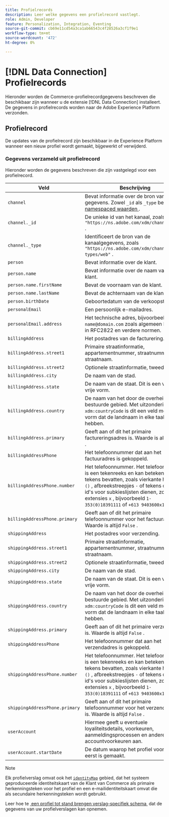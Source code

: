 ```yaml
---
title: Profielrecords
description: Leer welke gegevens een profielrecord vastlegt.
role: Admin, Developer
feature: Personalization, Integration, Eventing
source-git-commit: cb69e11cd54a3ca1ab66543c4f28526a3cf1f9e1
workflow-type: tm+mt
source-wordcount: '472'
ht-degree: 0%

---
```


# [!DNL Data Connection] Profielrecords

Hieronder worden de Commerce-profielrecordgegevens beschreven die beschikbaar zijn wanneer u de extensie [!DNL Data Connection] installeert. De gegevens in profielrecords worden naar de Adobe Experience Platform verzonden.

## Profielrecord

De updates van de profielrecord zijn beschikbaar in de Experience Platform wanneer een nieuw profiel wordt gemaakt, bijgewerkt of verwijderd.

### Gegevens verzameld uit profielrecord

Hieronder worden de gegevens beschreven die zijn vastgelegd voor een profielrecord.

| Veld | Beschrijving |
|---|---|
| `channel` | Bevat informatie over de bron van de gegevens. Zowel `_id` als `_type` bevatten [&#x200B; namespaced waarden &#x200B;](https://experienceleague.adobe.com/nl/docs/experience-platform/xdm/schema/namespaces). |
| `channel._id` | De unieke id van het kanaal, zoals `"https://ns.adobe.com/xdm/channels/web"` . |
| `channel._type` | Identificeert de bron van de kanaalgegevens, zoals `"https://ns.adobe.com/xdm/channel-types/web"` . |
| `person` | Bevat informatie over de klant. |
| `person.name` | Bevat informatie over de naam van de klant. |
| `person.name.firstName` | Bevat de voornaam van de klant. |
| `person.name.lastName` | Bevat de achternaam van de klant. |
| `person.birthDate` | Geboortedatum van de verkoopster. |
| `personalEmail` | Een persoonlijk e-mailadres. |
| `personalEmail.address` | Het technische adres, bijvoorbeeld, `name@domain.com` zoals algemeen bepaald in RFC2822 en verdere normen. |
| `billingAddress` | Het postadres van de facturering. |
| `billingAddress.street1` | Primaire straatinformatie, appartementnummer, straatnummer en straatnaam. |
| `billingAddress.street2` | Optionele straatinformatie, tweede regel. |
| `billingAddress.city` | De naam van de stad. |
| `billingAddress.state` | De naam van de staat. Dit is een veld met vrije vorm. |
| `billingAddress.country` | De naam van het door de overheid bestuurde gebied. Met uitzondering van `xdm:countryCode` is dit een veld met vrije vorm dat de landnaam in elke taal kan hebben. |
| `billingAddress.primary` | Geeft aan of dit het primaire factureringsadres is. Waarde is altijd `False` . |
| `billingAddressPhone` | Het telefoonnummer dat aan het factuuradres is gekoppeld. |
| `billingAddressPhone.number` | Het telefoonnummer. Het telefoonnummer is een tekenreeks en kan betekenisvolle tekens bevatten, zoals vierkante haakjes `()` , afbreekstreepjes `-` of tekens die als id&#39;s voor subkieslijsten dienen, zoals extensies `x` , bijvoorbeeld `1-353(0)18391111` of `+613 9403600x1234` . |
| `billingAddressPhone.primary` | Geeft aan of dit het primaire telefoonnummer voor het factuuradres is. Waarde is altijd `False` . |
| `shippingAddress` | Het postadres voor verzending. |
| `shippingAddress.street1` | Primaire straatinformatie, appartementnummer, straatnummer en straatnaam. |
| `shippingAddress.street2` | Optionele straatinformatie, tweede regel. |
| `shippingAddress.city` | De naam van de stad. |
| `shippingAddress.state` | De naam van de staat. Dit is een veld met vrije vorm. |
| `shippingAddress.country` | De naam van het door de overheid bestuurde gebied. Met uitzondering van `xdm:countryCode` is dit een veld met vrije vorm dat de landnaam in elke taal kan hebben. |
| `shippingAddress.primary` | Geeft aan of dit het primaire verzendadres is. Waarde is altijd `False` . |
| `shippingAddressPhone` | Het telefoonnummer dat aan het verzendadres is gekoppeld. |
| `shippingAddressPhone.number` | Het telefoonnummer. Het telefoonnummer is een tekenreeks en kan betekenisvolle tekens bevatten, zoals vierkante haakjes `()` , afbreekstreepjes `-` of tekens die als id&#39;s voor subkieslijsten dienen, zoals extensies `x` , bijvoorbeeld `1-353(0)18391111` of `+613 9403600x1234` . |
| `shippingAddressPhone.primary` | Geeft aan of dit het primaire telefoonnummer voor het verzendadres is. Waarde is altijd `False` . |
| `userAccount` | Hiermee geeft u eventuele loyaliteitsdetails, voorkeuren, aanmeldingsprocessen en andere accountvoorkeuren aan. |
| `userAccount.startDate` | De datum waarop het profiel voor het eerst is gemaakt. |

>[!NOTE]
>
>Elk profielverslag omvat ook het [`identityMap` &#x200B;](https://experienceleague.adobe.com/nl/docs/experience-platform/xdm/field-groups/profile/identitymap) gebied, dat het systeem geproduceerde identiteitskaart van de Klant van Commerce als primaire herkenningsteken voor het profiel en een e-mailidentiteitskaart omvat die als secundaire herkenningsteken wordt gebruikt.

Leer hoe te [&#x200B; een profiel tot stand brengen verslag-specifiek schema &#x200B;](profile-data.md) dat de gegevens van uw profielverslagen kan opnemen.
